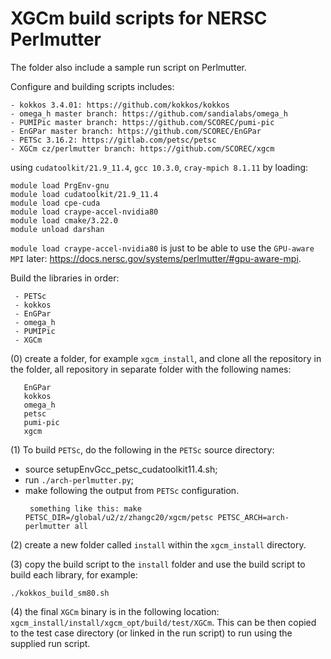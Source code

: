 # XGCm build scripts for NERSC Perlmutter

The folder also include a sample run script on Perlmutter.

Configure and building scripts includes:
```
- kokkos 3.4.01: https://github.com/kokkos/kokkos
- omega_h master branch: https://github.com/sandialabs/omega_h
- PUMIPic master branch: https://github.com/SCOREC/pumi-pic
- EnGPar master branch: https://github.com/SCOREC/EnGPar
- PETSc 3.16.2: https://gitlab.com/petsc/petsc
- XGCm cz/perlmutter branch: https://github.com/SCOREC/xgcm
```
using `cudatoolkit/21.9_11.4`, `gcc 10.3.0`, `cray-mpich 8.1.11` by loading:
```
module load PrgEnv-gnu
module load cudatoolkit/21.9_11.4
module load cpe-cuda
module load craype-accel-nvidia80
module load cmake/3.22.0
module unload darshan
```
`module load craype-accel-nvidia80` is just to be able to use the `GPU-aware MPI` later: https://docs.nersc.gov/systems/perlmutter/#gpu-aware-mpi.

Build the libraries in order:
```
 - PETSc
 - kokkos
 - EnGPar
 - omega_h
 - PUMIPic
 - XGCm
```

(0) create a folder, for example `xgcm_install`, and clone all the repository in the folder, all repository in separate folder with the following names:
```
   EnGPar
   kokkos
   omega_h
   petsc
   pumi-pic
   xgcm
```

(1) To build `PETSc`, do the following in the `PETSc` source directory:
- source setupEnvGcc_petsc_cudatoolkit11.4.sh;
- run `./arch-perlmutter.py`;
- make following the output from `PETSc` configuration.
  ```
   something like this: make PETSC_DIR=/global/u2/z/zhangc20/xgcm/petsc PETSC_ARCH=arch-perlmutter all
  ```

(2) create a new folder called `install` within the `xgcm_install` directory.

(3) copy the build script to the `install` folder and use the build script to build each library, for example:
```
./kokkos_build_sm80.sh
```

(4) the final `XGCm` binary is in the following location: `xgcm_install/install/xgcm_opt/build/test/XGCm`.
This can be then copied to the test case directory (or linked in the run script) to run using the supplied run script.
